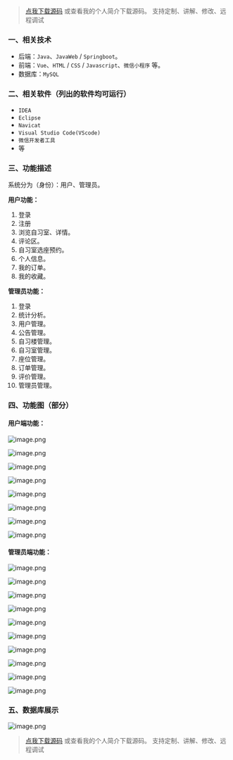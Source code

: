 > [点我下载源码](https://www.notmaker.com) 
> 或查看我的个人简介下载源码。
> 支持定制、讲解、修改、远程调试
### 一、相关技术
- 后端：`Java`、`JavaWeb` / `Springboot`。
- 前端：`Vue`、`HTML` / `CSS` / `Javascript`、`微信小程序` 等。
- 数据库：`MySQL`

### 二、相关软件（列出的软件均可运行）
- `IDEA`
- `Eclipse`
- `Navicat`
- `Visual Studio Code(VScode)`
- `微信开发者工具`
- 等

### 三、功能描述
系统分为（身份）：用户、管理员。

**用户功能：**
1. 登录
2. 注册
3. 浏览自习室、详情。
4. 评论区。
5. 自习室选座预约。
6. 个人信息。
7. 我的订单。
8. 我的收藏。


**管理员功能：**
1. 登录
2. 统计分析。
3. 用户管理。
4. 公告管理。
5. 自习楼管理。
6. 自习室管理。
7. 座位管理。
8. 订单管理。
9. 评价管理。
10. 管理员管理。

### 四、功能图（部分）

#### 用户端功能：
![image.png](https://img-blog.csdnimg.cn/img_convert/0c2b0ed334a9c21e23b1b89ad1b31529.png)

![image.png](https://img-blog.csdnimg.cn/img_convert/74a8293b1ca5288ae8638b2ad0d7747e.png)

![image.png](https://img-blog.csdnimg.cn/img_convert/3b3a576a34a587d01007ce62ffd54fef.png)

![image.png](https://img-blog.csdnimg.cn/img_convert/8b506aa217e2c6a3297b6f51edc80c03.png)

![image.png](https://img-blog.csdnimg.cn/img_convert/9359c2c290e0b411acd0082170f66a86.png)

![image.png](https://img-blog.csdnimg.cn/img_convert/54748183abbd80b6caf3f77964bab7f0.png)

![image.png](https://img-blog.csdnimg.cn/img_convert/bc6f1c1f614306ad3bc6e749eb801420.png)

![image.png](https://img-blog.csdnimg.cn/img_convert/3c596ce79ea865f9cc06ea39a1296a50.png)

#### 管理员端功能：
![image.png](https://img-blog.csdnimg.cn/img_convert/738517c654ab0d5f6a3ba751599c7d04.png)

![image.png](https://img-blog.csdnimg.cn/img_convert/dedff1b91e889adcdb00aca9d32a365a.png)

![image.png](https://img-blog.csdnimg.cn/img_convert/b619f7867c147bd94e177c6139ff9150.png)

![image.png](https://img-blog.csdnimg.cn/img_convert/c524cd03924df11d4923e8afc003b516.png)

![image.png](https://img-blog.csdnimg.cn/img_convert/a4623e2f13bf48e876de01e24d586b62.png)

![image.png](https://img-blog.csdnimg.cn/img_convert/9d0136b750c38d1b8f4edb1b7f1de74e.png)

![image.png](https://img-blog.csdnimg.cn/img_convert/5e0f51e7d5e10e440ac47722bdad3a6d.png)

![image.png](https://img-blog.csdnimg.cn/img_convert/26e56b20c03c3017c5f8a303d878fdde.png)

![image.png](https://img-blog.csdnimg.cn/img_convert/fd5525d948beef8cc7c3d6a769349899.png)

![image.png](https://img-blog.csdnimg.cn/img_convert/da552cbc463ea300c2e257d3b31eefb5.png)

### 五、数据库展示
![image.png](https://img-blog.csdnimg.cn/img_convert/11894eb8c4564759f9ac3ec4245cffc2.png)

> [点我下载源码](https://www.notmaker.com) 
> 或查看我的个人简介下载源码。
> 支持定制、讲解、修改、远程调试
